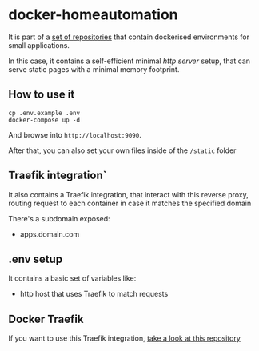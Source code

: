 # docker-homeautomation

It is part of a [set of repositories](https://github.com/search?q=user%3Admartingarcia+docker) that contain dockerised environments for small applications.

In this case, it contains a self-efficient minimal *http server* setup, that can serve static pages with a minimal memory footprint.

## How to use it

```
cp .env.example .env
docker-compose up -d
```

And browse into `http://localhost:9090`.

After that, you can also set your own files inside of the `/static` folder

## Traefik integration`

It also contains a Traefik integration, that interact with this reverse proxy, routing request to each container in case it matches the specified domain

There's a subdomain exposed:
  - apps.domain.com

## .env setup

It contains a basic set of variables like:

- http host that uses Traefik to match requests

## Docker Traefik

If you want to use this Traefik integration, [take a look at this repository](https://github.com/dmartingarcia/docker-traefik)
